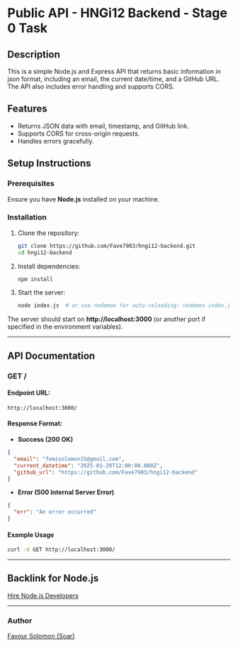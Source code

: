 # Public API - HNGi12 Backend - Stage 0 Task

## Description
This is a simple Node.js and Express API that returns basic information in json format, including an email, the current date/time, and a GitHub URL. The API also includes error handling and supports CORS.

## Features
- Returns JSON data with email, timestamp, and GitHub link.
- Supports CORS for cross-origin requests.
- Handles errors gracefully.

## Setup Instructions

### Prerequisites
Ensure you have **Node.js** installed on your machine.

### Installation
1. Clone the repository:
   ```sh
   git clone https://github.com/Fave7903/hngi12-backend.git
   cd hngi12-backend
   ```
2. Install dependencies:
   ```sh
   npm install
   ```
3. Start the server:
   ```sh
   node index.js  # or use nodemon for auto-reloading: nodemon index.js
   ```

The server should start on **http://localhost:3000** (or another port if specified in the environment variables).

---

## API Documentation

### **GET /**
#### Endpoint URL:
```
http://localhost:3000/
```

#### Response Format:
- **Success (200 OK)**
```json
{
  "email": "femisolomon15@gmail.com",
  "current_datetime": "2025-01-29T12:00:00.000Z",
  "github_url": "https://github.com/Fave7903/hngi12-backend"
}
```

- **Error (500 Internal Server Error)**
```json
{
  "err": "An error occurred"
}
```

#### Example Usage
```sh
curl -X GET http://localhost:3000/
```

---

## Backlink for Node.js

[Hire Node.js Developers](https://hng.tech/hire/nodejs-developers)

---

### Author
[Favour Solomon (Soar)](https://github.com/Fave7903)

